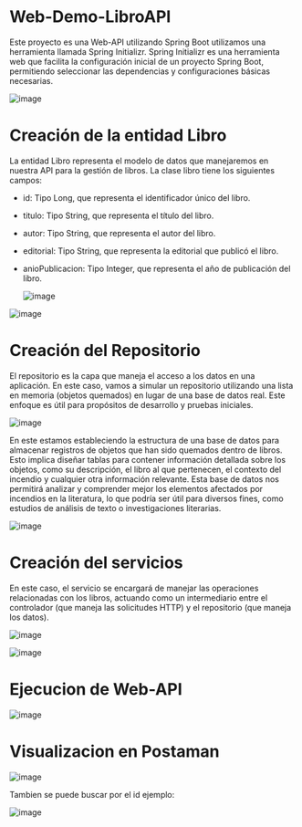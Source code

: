 # Web-Demo-LibroAPI
Este proyecto es una Web-API utilizando Spring Boot utilizamos una herramienta llamada Spring Initializr. Spring Initializr es una herramienta web que facilita la configuración inicial de un proyecto Spring Boot, permitiendo seleccionar las dependencias y configuraciones básicas necesarias.

![image](https://github.com/Danielpalma54/Demo-LibroAPI/assets/147771801/1089feb2-a275-4981-805e-f7c30b5fc421)



# Creación de la entidad Libro
La entidad Libro representa el modelo de datos que manejaremos en nuestra API para la gestión de libros.
La clase libro tiene los siguientes campos: 
- id: Tipo Long, que representa el identificador único del libro.
- titulo: Tipo String, que representa el título del libro.
- autor: Tipo String, que representa el autor del libro.
- editorial: Tipo String, que representa la editorial que publicó el libro.
- anioPublicacion: Tipo Integer, que representa el año de publicación del libro.

  ![image](https://github.com/Danielpalma54/Demo-LibroAPI/assets/147771801/2de7f26e-f12f-4b40-8de7-a703e995aa16)

![image](https://github.com/Danielpalma54/Demo-LibroAPI/assets/147771801/528f02c3-a73d-4a43-8e0d-1951ad09db88)

# Creación del Repositorio

El repositorio es la capa que maneja el acceso a los datos en una aplicación. En este caso, vamos a simular un repositorio utilizando una lista en memoria (objetos quemados) en lugar de una base de datos real. Este enfoque es útil para propósitos de desarrollo y pruebas iniciales.

![image](https://github.com/Danielpalma54/Demo-LibroAPI/assets/147771801/602777b6-42a7-4074-bfb8-8127c8e7beba)

En este estamos estableciendo la estructura de una base de datos para almacenar registros de objetos que han sido quemados dentro de libros. Esto implica diseñar tablas para contener información detallada sobre los objetos, como su descripción, el libro al que pertenecen, el contexto del incendio y cualquier otra información relevante. Esta base de datos nos permitirá analizar y comprender mejor los elementos afectados por incendios en la literatura, lo que podría ser útil para diversos fines, como estudios de análisis de texto o investigaciones literarias.

![image](https://github.com/Danielpalma54/Demo-LibroAPI/assets/147771801/fe354abf-5806-4944-9193-54eeeb659000)



# Creación del servicios

En este caso, el servicio se encargará de manejar las operaciones relacionadas con los libros, actuando como un intermediario entre el controlador (que maneja las solicitudes HTTP) y el repositorio (que maneja los datos).

![image](https://github.com/Danielpalma54/Demo-LibroAPI/assets/147771801/09653303-e7a0-4822-8b6c-599d6ec02a24)

![image](https://github.com/Danielpalma54/Demo-LibroAPI/assets/147771801/a0590a09-4528-432d-b50e-12505b0fd301)

# Ejecucion de Web-API

![image](https://github.com/Danielpalma54/Demo-LibroAPI/assets/147771801/30e8477a-1dc5-4ca0-97ef-369783fb513d)

# Visualizacion en Postaman

![image](https://github.com/Danielpalma54/Demo-LibroAPI/assets/147771801/5e5db5bf-6cab-4383-9a4c-48b609b14a2b)

Tambien se puede buscar por el id ejemplo:

![image](https://github.com/Danielpalma54/Demo-LibroAPI/assets/147771801/2d9087f1-162b-4630-b12a-4d62b8839248)






